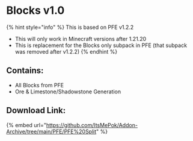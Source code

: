 # Blocks v1.0

{% hint style="info" %}
This is based on PFE v1.2.2

* This will only work in Minecraft versions after 1.21.20
* This is replacement for the Blocks only subpack in PFE (that subpack was removed after v1.2.2)
{% endhint %}

## Contains:

* All Blocks from PFE
* Ore & Limestone/Shadowstone Generation

## Download Link:

{% embed url="https://github.com/ItsMePok/Addon-Archive/tree/main/PFE/PFE%20Split" %}

